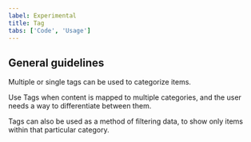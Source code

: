 ```yaml
---
label: Experimental
title: Tag
tabs: ['Code', 'Usage']
---
```


## General guidelines

Multiple or single tags can be used to categorize items.

Use Tags when content is mapped to multiple categories, and the user needs a way to differentiate between them.

Tags can also be used as a method of filtering data, to show only items within that particular category.
